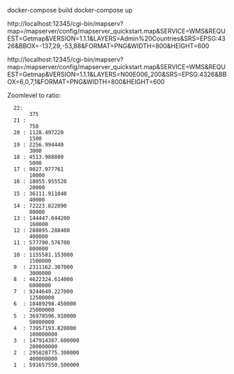 docker-compose build
docker-compose up

http://localhost:12345/cgi-bin/mapserv?map=/mapserver/config/mapserver_quickstart.map&SERVICE=WMS&REQUEST=Getmap&VERSION=1.1.1&LAYERS=Admin%20Countries&SRS=EPSG:4326&BBOX=-137,29,-53,88&FORMAT=PNG&WIDTH=800&HEIGHT=600

http://localhost:12345/cgi-bin/mapserv?map=/mapserver/config/mapserver_quickstart.map&SERVICE=WMS&REQUEST=Getmap&VERSION=1.1.1&LAYERS=N00E006_200&SRS=EPSG:4326&BBOX=6,0,7,1&FORMAT=PNG&WIDTH=800&HEIGHT=600


Zoomlevel to ratio:
```
  22:
       375
  21 :
       750
  20 : 1128.497220
       1500
  19 : 2256.994440
       3000
  18 : 4513.988880
       5000
  17 : 9027.977761
       10000
  16 : 18055.955520
       20000
  15 : 36111.911040
       40000
  14 : 72223.822090
       80000
  13 : 144447.644200
       160000
  12 : 288895.288400
       400000
  11 : 577790.576700
       800000
  10 : 1155581.153000
       1500000
  9  : 2311162.307000
       3000000
  8  : 4622324.614000
       6000000
  7  : 9244649.227000
       12500000
  6  : 18489298.450000
       25000000
  5  : 36978596.910000
       50000000
  4  : 73957193.820000
       100000000
  3  : 147914387.600000
       200000000
  2  : 295828775.300000
       400000000
  1  : 591657550.500000
```
